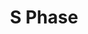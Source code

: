 ---
annotations:
- type: Pathway Ontology
  value: S phase pathway
authors:
- ReactomeTeam
- Anwesha
- Eweitz
description: DNA synthesis occurs in the S phase, or the synthesis phase, of the cell
  cycle. The cell duplicates its hereditary material, and two copies of the chromosome
  are formed. As DNA replication continues, the E type cyclins shared by the G1 and
  S phases, are destroyed and the levels of the mitotic cyclins rise.  View original
  pathway at [http://www.reactome.org/PathwayBrowser/#DIAGRAM=69242 Reactome].
last-edited: 2021-05-28
organisms:
- Homo sapiens
redirect_from:
- /index.php/Pathway:WP2772
- /instance/WP2772
schema-jsonld:
- '@context': https://schema.org/
  '@id': https://wikipathways.github.io/pathways/WP2772.html
  '@type': Dataset
  creator:
    '@type': Organization
    name: WikiPathways
  description: DNA synthesis occurs in the S phase, or the synthesis phase, of the
    cell cycle. The cell duplicates its hereditary material, and two copies of the
    chromosome are formed. As DNA replication continues, the E type cyclins shared
    by the G1 and S phases, are destroyed and the levels of the mitotic cyclins rise.  View
    original pathway at [http://www.reactome.org/PathwayBrowser/#DIAGRAM=69242 Reactome].
  keywords:
  - A:Cdk2:phospho-p27/p21 complex
  - 'p-Y88-CDKN1B '
  - 'PSMD2 '
  - 'RBBP4 '
  - 'CDK7 '
  - 'CCND1 '
  - 'PSMB8 '
  - 'Sister Centromere '
  - 'SMC1A '
  - 'CDKN1A '
  - Ac-Cohesin:PDS5:WAPAL:Chromosomal Arm
  - 'PSMC3 '
  - WEE1
  - 'SMC3 '
  - 'PSMD4 '
  - p-Y88-CDKN1B:(CDK4:CCND1,(CDK2:CCNE1))
  - 'PDS5B '
  - Sister Chromosomal
  - 'PSMD5 '
  - p-T,p-S-AKT
  - CDKN1A,CDKN1B
  - 'MNAT1 '
  - Cdc25 A/B
  - 'CCNA2 '
  - 'p-T187-CDKN1B '
  - 'CCNE2 '
  - 'PSMA4 '
  - 'PSME1 '
  - 'UBC(1-76) '
  - 'p-T308,S473-AKT1 '
  - phospho(T286)-Cyclin
  - 'PSME4 '
  - 'p-S28-LIN52 '
  - 'UBC(77-152) '
  - 'UBC(609-684) '
  - 'PSMD9 '
  - 'PSMA7 '
  - 'CDC25A gene '
  - Mitotic Prometaphase
  - 'UBC(457-532) '
  - Sister
  - 'E2F4 '
  - 'ESCO1 '
  - CABLES1
  - 'PSMA1 '
  - 'p-T160-CDK2 '
  - Cohesin:PDS5:WAPAL:Chromosomal Arm
  - 'WAPAL '
  - 'PSMB9 '
  - 'MYC '
  - Arms:Ac-Cohesin:PDS5:CDCA5:WAPAL
  - complex
  - Ac-Cohesin:PDS5:WAPAL:Centromere
  - 'CDKN1B '
  - 'CCNA1 '
  - 'PSMC1 '
  - 'PSMB5 '
  - 'hyperphosphorylated RB1 '
  - 'p-Y15-CDK2 '
  - 'PSMA5 '
  - 'UBA52(1-76) '
  - CCNA
  - 'PSMB11 '
  - multi-ubiquitinated
  - MYC:MAX:CDC25A gene
  - 'p-S795-RB1 '
  - E/A:p-T160-CDK2:p-S130-CDKN1A,p-T187-CDKN1B
  - Ubiquitin ligase
  - 'CDCA5 '
  - 'PSMC6 '
  - 'UBC(305-380) '
  - Pi
  - E/A:p-T160-CDK2:CDKN1A,CDKN1B
  - 'UBC(533-608) '
  - DREAM complex:CDC25A
  - H2O
  - 'E2F5 '
  - D1:Cdk4
  - ESCO
  - CDKN1B
  - 'p-T157-CDKN1B '
  - p-Y342-PTK6:CDKN1B:(CDK4:CCND1,(CDK2:CCNE1))
  - Mitotic
  - 'UBB(153-228) '
  - ADP
  - 'PSMD3 '
  - 'PSMD1 '
  - 'PSMD12 '
  - 'UBB(77-152) '
  - 'E2F1 '
  - CDKN1A
  - 'FZR1 '
  - CUL1:SKP1:SKP2
  - 'PSMD7 '
  - CDC25A gene
  - CCND1:CDK4
  - 'PSMA8 '
  - 'CDK4 '
  - Synthesis of DNA
  - 'CCNE1 '
  - 'UBC(153-228) '
  - Ac-CoA
  - 'PSMD6 '
  - CDCA5
  - 'MAX '
  - 'PSMF1 '
  - CAK
  - 'PSMD14 '
  - 'PSMA3 '
  - 'CDC25B '
  - 'PSMB3 '
  - ATP
  - Sister Centromere
  - 'ESCO2 '
  - CUL1:SKP1:SKP2:CKS1B
  - 'LIN37 '
  - Cyclin
  - 'RAD21 '
  - 'SKP1 '
  - CoA-SH
  - 'RBL2 '
  - Chromosomal
  - p-T-CDKN1A/B
  - CDK2
  - 'PDS5A '
  - Centromeres:Ac-Cohesin:PDS5:CDCA5:WAPAL
  - 'PSMC2 '
  - 'p-T286-CCND1 '
  - GSK3B
  - 'p-T305,S472-AKT3 '
  - CCNA:p-T160-CDK2,CCNE:p-T160-CDK2
  - CDC25A
  - 'PSMA2 '
  - 'PSMA6 '
  - 'p-T309,S474-AKT2 '
  - E/A:CDK2:p-S130-CDKN1A,p-T187-CDKN1B:CUL1:SKP1:SKP2:CKS1B
  - 'PSMC4 '
  - Ub
  - 'UBC(229-304) '
  - Arm
  - 'STAG2 '
  - phospho-(T286)
  - 'LIN9 '
  - p-FZR1,p-RB1
  - 'UBB(1-76) '
  - CCNA:p-T160-CDK2
  - 'CKS1B '
  - 'PSMD11 '
  - 'CDK2 '
  - Cohesin:PDS5:WAPAL:Centromere
  - 'PSMB7 '
  - 'PSMD8 '
  - 'p-FZR1 '
  - 'UBC(381-456) '
  - CKS1B
  - p-Y342-PTK6
  - 'PSMC5 '
  - 'Sister Chromosomal Arm '
  - 'TFDP2 '
  - 'PSMB4 '
  - 'PSMD10 '
  - FZR1,p-S795-RB1
  - CCNA:p-Y15-CDK2
  - 'CCNH '
  - CDKN1B:(CDK4:CCND1,(CDK2:CCNE1))
  - gene
  - 'CUL1 '
  - Cyclin D1
  - 'RPS27A(1-76) '
  - E2F1:TFDP1,TFDP2:CDC25A gene
  - '2xAcK-SMC3 '
  - 'SHFM1 '
  - 'p-T145-CDKN1A '
  - A:Cdk2:p21/p27
  - 'PSMB2 '
  - 'PSMB10 '
  - 'PSMD13 '
  - Telophase/Cytokinesis
  - 'PSME3 '
  - 'p-S130-CDKN1A '
  - p-T286-CCND1
  - E/A:CDK2:p-S130-CDKN1A,p-T187-CDKN1B:CUL1:SKP1:SKP2:CKS1B:3xubiquitin
  - CCNA:CDK2
  - 'p-Y342-PTK6 '
  - 'TFDP1 '
  - 26S proteasome
  - 'PSMB1 '
  - 'SKP2 '
  - 'STAG1 '
  - 'CDC25A '
  - 'LIN54 '
  - 'PSMB6 '
  - 'PSME2 '
  license: CC0
  name: S Phase
seo: CreativeWork
title: S Phase
wpid: WP2772
---